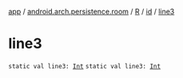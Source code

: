 [app](../../../index.md) / [android.arch.persistence.room](../../index.md) / [R](../index.md) / [id](index.md) / [line3](./line3.md)

# line3

`static val line3: `[`Int`](https://kotlinlang.org/api/latest/jvm/stdlib/kotlin/-int/index.html)
`static val line3: `[`Int`](https://kotlinlang.org/api/latest/jvm/stdlib/kotlin/-int/index.html)
